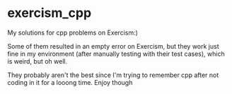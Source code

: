 # exercism_cpp
My solutions for cpp problems on Exercism:) 

Some of them resulted in an empty error on Exercism, but they work just fine in my environment (after manually testing with their test cases), which is weird, but oh well.

They probably aren't the best since I'm trying to remember cpp after not coding in it for a looong time. Enjoy though

